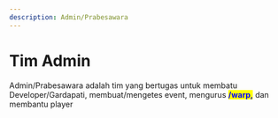 ```yaml
---
description: Admin/Prabesawara
---
```


# Tim Admin

Admin/Prabesawara adalah tim yang bertugas untuk membatu Developer/Gardapati, membuat/mengetes event, mengurus <mark style="color:blue;">**/warp,**</mark> dan membantu player
